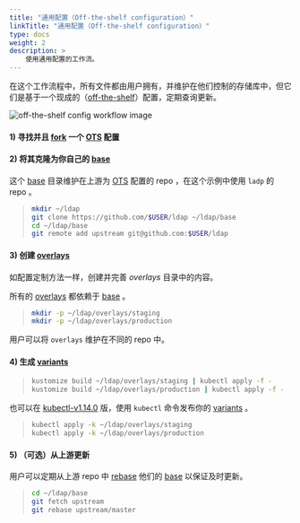 ```yaml
---
title: "通用配置（Off-the-shelf configuration）"
linkTitle: "通用配置（Off-the-shelf configuration）"
type: docs
weight: 2
description: >
    使用通用配置的工作流。
---
```


在这个工作流程中，所有文件都由用户拥有，并维护在他们控制的存储库中，但它们是基于一个现成的（[off-the-shelf]）配置，定期查询更新。

![off-the-shelf config workflow image][workflowOts]

#### 1) 寻找并且 [fork] 一个 [OTS] 配置

#### 2) 将其克隆为你自己的 [base]

这个 [base] 目录维护在上游为 [OTS] 配置的 repo ，在这个示例中使用 `ladp` 的 repo 。

> ```bash
> mkdir ~/ldap
> git clone https://github.com/$USER/ldap ~/ldap/base
> cd ~/ldap/base
> git remote add upstream git@github.com:$USER/ldap
> ```

#### 3) 创建 [overlays]

如配置定制方法一样，创建并完善 _overlays_ 目录中的内容。

所有的 [overlays] 都依赖于 [base] 。

> ```bash
> mkdir -p ~/ldap/overlays/staging
> mkdir -p ~/ldap/overlays/production
> ```

用户可以将 `overlays` 维护在不同的 repo 中。

#### 4) 生成 [variants]

> ```bash
> kustomize build ~/ldap/overlays/staging | kubectl apply -f -
> kustomize build ~/ldap/overlays/production | kubectl apply -f -
> ```

也可以在 [kubectl-v1.14.0] 版，使用 ```kubectl``` 命令发布你的 [variants] 。
>
> ```bash
> kubectl apply -k ~/ldap/overlays/staging
> kubectl apply -k ~/ldap/overlays/production
> ```

#### 5) （可选）从上游更新

用户可以定期从上游 repo 中 [rebase] 他们的 [base] 以保证及时更新。

> ```bash
> cd ~/ldap/base
> git fetch upstream
> git rebase upstream/master
> ```

[OTS]: /kustomize/api-reference/glossary#off-the-shelf-configuration
[apply]: /kustomize/api-reference/glossary#apply
[applying]: /kustomize/api-reference/glossary#apply
[base]: /kustomize/api-reference/glossary#base
[fork]: https://guides.github.com/activities/forking/
[variants]: /kustomize/api-reference/glossary#variant
[kustomization]: /kustomize/api-reference/glossary#kustomization
[off-the-shelf]: /kustomize/api-reference/glossary#off-the-shelf-configuration
[overlays]: /kustomize/api-reference/glossary#overlay
[patch]: /kustomize/api-reference/glossary#patch
[patches]: /kustomize/api-reference/glossary#patch
[rebase]: https://git-scm.com/docs/git-rebase
[resources]: /kustomize/api-reference/glossary#resource
[workflowBespoke]: /kustomize/images/workflowBespoke.jpg
[workflowOts]: /kustomize/images/workflowOts.jpg
[kubectl-v1.14.0]:https://kubernetes.io/blog/2019/03/25/kubernetes-1-14-release-announcement/
